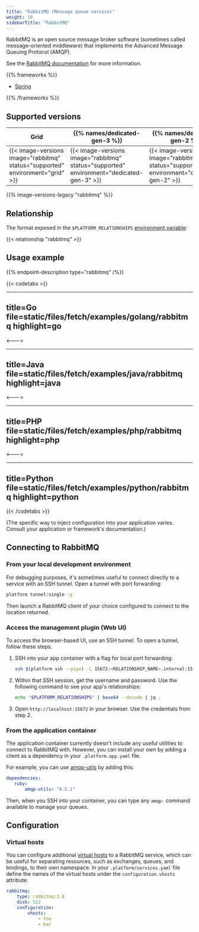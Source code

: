 ```yaml
---
title: "RabbitMQ (Message queue service)"
weight: 10
sidebarTitle: "RabbitMQ"
---
```


RabbitMQ is an open source message broker software (sometimes called message-oriented middleware) that implements the Advanced Message Queuing Protocol (AMQP).

See the [RabbitMQ documentation](http://www.rabbitmq.com/documentation.html) for more information.

{{% frameworks %}}

- [Spring](../guides/spring/rabbitmq.md)

{{% /frameworks %}}

## Supported versions

| Grid | {{% names/dedicated-gen-3 %}} | {{% names/dedicated-gen-2 %}} |
|------|-------------------------------|------------------------------ |
|  {{< image-versions image="rabbitmq" status="supported" environment="grid" >}} | {{< image-versions image="rabbitmq" status="supported" environment="dedicated-gen-3" >}} | {{< image-versions image="rabbitmq" status="supported" environment="dedicated-gen-2" >}} |

{{% image-versions-legacy "rabbitmq" %}}

## Relationship

The format exposed in the `$PLATFORM_RELATIONSHIPS` [environment variable](../development/variables/use-variables.md#use-platformsh-provided-variables):

{{< relationship "rabbitmq" >}}

## Usage example

{{% endpoint-description type="rabbitmq" /%}}

{{< codetabs >}}

---
title=Go
file=static/files/fetch/examples/golang/rabbitmq
highlight=go
---

<--->

---
title=Java
file=static/files/fetch/examples/java/rabbitmq
highlight=java
---

<--->

---
title=PHP
file=static/files/fetch/examples/php/rabbitmq
highlight=php
---

<--->

---
title=Python
file=static/files/fetch/examples/python/rabbitmq
highlight=python
---

{{< /codetabs >}}

(The specific way to inject configuration into your application varies.
Consult your application or framework's documentation.)

## Connecting to RabbitMQ

### From your local development environment

For debugging purposes, it's sometimes useful to connect directly to a service with an SSH tunnel.
Open a tunnel with port forwarding:

```bash
platform tunnel:single -g
```

Then launch a RabbitMQ client of your choice configured to connect to the location returned.

### Access the management plugin  (Web UI)

To access the browser-based UI, use an SSH tunnel.
To open a tunnel, follow these steps.

1. SSH into your app container with a flag for local port forwarding:

   ```bash
   ssh $(platform ssh --pipe) -L 15672:<RELATIONSHIP_NAME>.internal:15672
   ```

2. Within that SSH session, get the username and password.
   Use the following command to see your app's relationships:

   ```bash
   echo "$PLATFORM_RELATIONSHIPS" | base64 --decode | jq .
   ```

3. Open `http://localhost:15672` in your browser.
   Use the credentials from step 2.

### From the application container

The application container currently doesn't include any useful utilities to connect to RabbitMQ with. However, you can install your own by adding a client as a dependency in your `.platform.app.yaml` file.

For example, you can use [amqp-utils](https://github.com/dougbarth/amqp-utils/) by adding this:

 ```yaml
dependencies:
    ruby:
        amqp-utils: "0.5.1"
```

Then, when you SSH into your container, you can type any `amqp-` command available to manage your queues.

## Configuration

### Virtual hosts

You can configure additional [virtual hosts](https://www.rabbitmq.com/vhosts.html) to a RabbitMQ service, which can be useful for separating resources, such as exchanges, queues, and bindings, to their own namespace. In your `.platform/services.yaml` file define the names of the virtual hosts under the `configuration.vhosts` attribute:

```yaml
rabbitmq:
    type: rabbitmq:3.8
    disk: 512
    configuration:
        vhosts:
            - foo
            - bar
```
